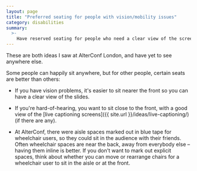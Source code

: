 ```yaml
---
layout: page
title: "Preferred seating for people with vision/mobility issues"
category: disabilities
summary:
  >-
    Have reserved seating for people who need a clear view of the screen, or are in a wheelchair and can't move into the row.
---
```


These are both ideas I saw at AlterConf London, and have yet to see anywhere else.

Some people can happily sit anywhere, but for other people, certain seats are better than others:

*   If you have vision problems, it's easier to sit nearer the front so you can have a clear view of the slides.

*   If you're hard-of-hearing, you want to sit close to the front, with a good view of the [live captioning screens]({{ site.url }}/ideas/live-captioning/) (if there are any).

*   At AlterConf, there were aisle spaces marked out in blue tape for wheelchair users, so they could sit in the audience with their friends.
    Often wheelchair spaces are near the back, away from everybody else – having them inline is better.
    If you don't want to mark out explicit spaces, think about whether you can move or rearrange chairs for a wheelchair user to sit in the aisle or at the front.
